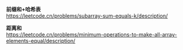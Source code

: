 **前缀和+哈希表**  
https://leetcode.cn/problems/subarray-sum-equals-k/description/  

**距离和**  
https://leetcode.cn/problems/minimum-operations-to-make-all-array-elements-equal/description/